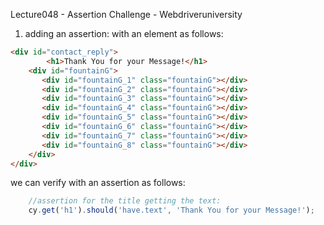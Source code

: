 Lecture048 - Assertion Challenge - Webdriveruniversity
1. adding an assertion:
with an element as follows:
```html
<div id="contact_reply">
        <h1>Thank You for your Message!</h1>
	<div id="fountainG">
	   <div id="fountainG_1" class="fountainG"></div>
	   <div id="fountainG_2" class="fountainG"></div>
	   <div id="fountainG_3" class="fountainG"></div>
	   <div id="fountainG_4" class="fountainG"></div>
	   <div id="fountainG_5" class="fountainG"></div>
	   <div id="fountainG_6" class="fountainG"></div>
	   <div id="fountainG_7" class="fountainG"></div>
	   <div id="fountainG_8" class="fountainG"></div>
    </div>
</div>
```
we can verify with an assertion as follows:
```javascript
    //assertion for the title getting the text:
    cy.get('h1').should('have.text', 'Thank You for your Message!');
```
